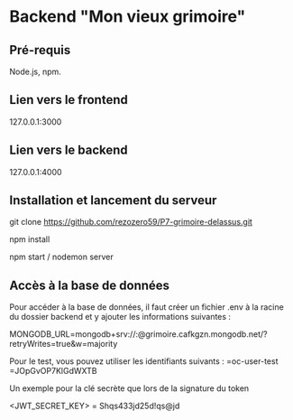 # Backend "Mon vieux grimoire"

## Pré-requis

Node.js, npm.

## Lien vers le frontend

127.0.0.1:3000

## Lien vers le backend

127.0.0.1:4000

## Installation et lancement du serveur

git clone https://github.com/rezozero59/P7-grimoire-delassus.git

npm install

npm start / nodemon server

## Accès à la base de données

Pour accéder à la base de données, il faut créer un fichier .env à la racine du dossier backend et y ajouter les informations suivantes :

MONGODB_URL=mongodb+srv://<username>:<password>@grimoire.cafkgzn.mongodb.net/?retryWrites=true&w=majority

Pour le test, vous pouvez utiliser les identifiants suivants :
<username>=oc-user-test
<password>=JOpGvOP7KlGdWXTB

Un exemple pour la clé secrète que lors de la signature du token

<JWT_SECRET_KEY> = Shqs433jd25d!qs@jd
